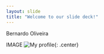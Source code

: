 ```yaml
---
layout: slide
title: "Welcome to our slide deck!"
---
```


Bernardo Oliveira

IMAGE
![My profile](https://www.google.com/url?sa=i&url=https%3A%2F%2Fforum.nos.pt%2Fapp-nos-47%2Festa-com-dificuldades-na-app-nos-conheca-as-perguntas-mais-frequentes-e-como-resolver-12337&psig=AOvVaw27B_zamTVa7ZsK6iccYN1N&ust=1669304584553000&source=images&cd=vfe&ved=0CBAQjRxqFwoTCLDgnKjSxPsCFQAAAAAdAAAAABAD){: .center}
